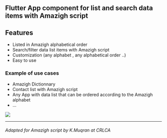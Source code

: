 ## Flutter App component for list and search data items with Amazigh script



## Features
- Listed in Amazigh alphabetical order
- Search/filter  data list items with Amazigh script
- Customization (any alphabet , any alphabetical order ..)
- Easy to use

### Example of use cases
- Amazigh Dictionnary 
- Contact list  with Amazigh script
- Any App with data list that can be ordered according to the Amazigh alphabet
- ...

![](https://github.com/ericferreira1992/alphabet-search-view/raw/main/demo.gif)

---------------------------
###### Adapted for Amazigh script by K.Muqran at CRLCA
